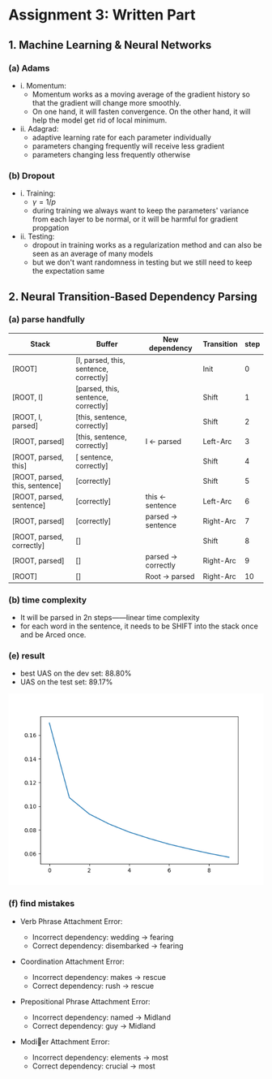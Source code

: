 # Assignment 3: Written Part

## 1. Machine Learning & Neural Networks

### (a) Adams

- i. Momentum:
  - Momentum works as a moving average of the gradient history so that the gradient will change more smoothly.
  - On one hand, it will fasten convergence. On the other hand, it will help the model get rid of local minimum.
- ii. Adagrad:
  - adaptive learning rate for each parameter individually
  - parameters changing frequently will receive less gradient
  - parameters changing less frequently otherwise

### (b) Dropout

- i. Training:
  - $\gamma = 1 / p$
  - during training we always want to keep the parameters' variance from each layer to be normal, or it will be harmful for gradient propgation
- ii. Testing:
  - dropout in training works as a regularization method and can also be seen as an average of many models
  - but we don't want randomness in testing but we still need to keep the expectation same



## 2. Neural Transition-Based Dependency Parsing

### (a) parse handfully

| Stack                          | Buffer                                 | New dependency      | Transition | step |
| ------------------------------ | -------------------------------------- | ------------------- | ---------- | ---- |
| [ROOT]                         | [I, parsed, this, sentence, correctly] |                     | Init       | 0    |
| [ROOT, I]                      | [parsed, this, sentence, correctly]    |                     | Shift      | 1    |
| [ROOT, I, parsed]              | [this, sentence, correctly]            |                     | Shift      | 2    |
| [ROOT, parsed]                 | [this, sentence, correctly]            | I <- parsed         | Left-Arc   | 3    |
| [ROOT, parsed, this]           | [ sentence, correctly]                 |                     | Shift      | 4    |
| [ROOT, parsed, this, sentence] | [correctly]                            |                     | Shift      | 5    |
| [ROOT, parsed, sentence]       | [correctly]                            | this <- sentence    | Left-Arc   | 6    |
| [ROOT, parsed]                 | [correctly]                            | parsed -> sentence  | Right-Arc  | 7    |
| [ROOT, parsed, correctly]      | []                                     |                     | Shift      | 8    |
| [ROOT, parsed]                 | []                                     | parsed -> correctly | Right-Arc  | 9    |
| [ROOT]                         | []                                     | Root -> parsed      | Right-Arc  | 10   |

### (b) time complexity

- It will be parsed in 2n steps——linear time complexity
- for each word in the sentence, it needs to be SHIFT into the stack once and be Arced once.

### (e) result

- best UAS on the dev set: 88.80%
- UAS on the test set: 89.17%

![img](loss.png)

### (f) find mistakes

- Verb Phrase Attachment Error:
  - Incorrect dependency: wedding -> fearing
  - Correct dependency: disembarked -> fearing

- Coordination Attachment Error:
  - Incorrect dependency: makes -> rescue
  - Correct dependency: rush -> rescue

- Prepositional Phrase Attachment Error:
  - Incorrect dependency: named -> Midland
  - Correct dependency: guy -> Midland
- Modier Attachment Error:
  - Incorrect dependency: elements -> most
  - Correct dependency: crucial -> most